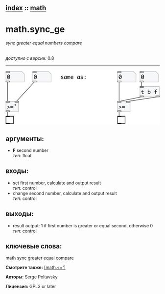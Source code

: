 [index](index.html) :: [math](category_math.html)
---

# math.sync_ge

###### sync greater equal numbers compare

*доступно с версии:* 0.8

---




[![example](../examples/img/math.sync_ge.jpg)](../examples/pd/math.sync_ge.pd)



## аргументы:

* **F**
second number<br>
_тип:_ float<br>







## входы:

* set first number, calculate and output result<br>
_тип:_ control
* change second number, calculate and output result<br>
_тип:_ control



## выходы:

* result output: 1 if first number is greater or equal second, otherwise 0<br>
_тип:_ control



## ключевые слова:

[math](keywords/math.html)
[sync](keywords/sync.html)
[greater](keywords/greater.html)
[equal](keywords/equal.html)
[compare](keywords/compare.html)



**Смотрите также:**
[\[math.&lt;=&#39;\]](math.%3C%3D%27.html)




**Авторы:** Serge Poltavsky




**Лицензия:** GPL3 or later





